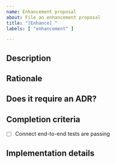 ```yaml
---
name: Enhancement proposal
about: File an enhancement proposal
title: "[Enhance] "
labels: [ "enhancement" ]

---
```


## Description

<!-- A concise description of what the proposed enhancement is. -->

## Rationale

<!-- 
Why is this enhancement needed? 

For instance:
* improve code modularity
* stop using deprecated APIs
* factorize duplicated logic
* improve performances
-->

## Does it require an ADR?

<!-- Does this enhancement implies significant architectural changes that should be exposed in an ADR in conformance with https://github.com/owkin/tech-team/blob/main/ADRs/README.md? -->

## Completion criteria

<!-- What criteria must be satisfied to consider the enhancement as successfully implemented? -->

- [ ] Connect end-to-end tests are passing

## Implementation details

<!-- How the enhancement will impact the codebase? Which technologies will be used? -->

<!-- 
## Appendix

Links? References? Anything that will give us more information about the enhancement.
-->
